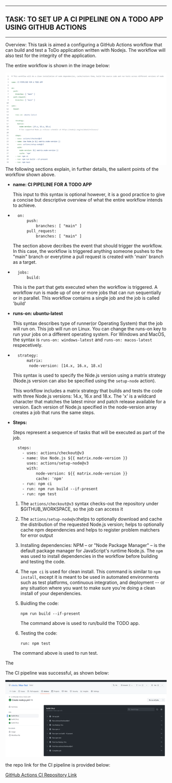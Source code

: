 
___
## TASK: TO SET UP A CI PIPELINE ON A TODO APP USING GITHUB ACTIONS
___

Overview: This task is aimed a configuring a GitHub Actions workflow that can build and test  a ToDo application written with Nodejs. The workflow will also test for the integrity of the application. 

The entire workflow is shown in the image below:

![CI WORKFLOW IMAGE](./images/workflow.PNG 'Entire CI Workflow')
The following sections explain, in further details, the salient points of the workflow shown above.


*   **name: CI PIPELINE FOR A TODO APP**

    This input to this syntax is optional however, it is a good practice to give a concise but descriptive overview of what the entire workflow intends to achieve.

*       on:
            push:
                branches: [ "main" ]
            pull_request:
                branches: [ "main" ]

    The section above decribes the event that should trigger the workflow. In this case, the workflow is triggered anything someone pushes to the "main" branch or everytime a pull request is created with 'main' branch as a target.

*       jobs:
            build:

    This is the part that gets executed when the workflow is triggered. A workflow run is made up of one or more jobs that can run sequentially or in parallel. This workflow contains a single job and the job is called 'build'


* **runs-on: ubuntu-latest**

    This syntax describes type of runner(or Operating System) that the job will run on. This job will run on Linux. You can change the runs-on key to run your jobs on a different operating system. For Windows and MacOS, the syntax is `runs-on: windows-latest` and `runs-on: macos-latest` respecetively.


*       strategy:
            matrix:
             node-version: [14.x, 16.x, 18.x]
    This syntax is used to specify the Nide.js version using a matrix strategy (Node.js version can also be specified using the `setup-node` action).
    
    This workflow includes a matrix strategy that builds and tests the code with three Node.js versions: 14.x, 16.x and 18.x. The 'x' is a wildcard character that matches the latest minor and patch release available for a version. Each version of Node.js specified in the node-version array creates a job that runs the same steps.


* **Steps:**

    Steps represent a sequence of tasks that will be executed as part of the job.
      
        steps:
          - uses: actions/checkout@v3
          - name: Use Node.js ${{ matrix.node-version }}
            uses: actions/setup-node@v3
            with:
                node-version: ${{ matrix.node-version }}
                cache: 'npm'
          - run: npm ci
          - run: npm run build --if-present
          - run: npm test
    1. The `actions/checkout@v3` syntax checks-out the repository under $GITHUB_WORKSPACE, so the job can access it
    
    2. The `actions/setup-node@v3`helps to optionally download and cache the distribution of the requested Node.js version; helps to optionally cache npm dependencies and helps to register problem matchers for error output

    3. Installing dependencies: NPM – or "Node Package Manager" – is the default package manager for JavaScript's runtime Node.js. The `npm` was used to install dependencies in the workflow before building and testing the code.
    4. The `npm ci` is used for clean install. This command is similar to `npm install`, except it is meant to be used in automated environments such as test platforms, continuous integration, and deployment -- or any situation where you want to make sure you're doing a clean install of your dependencies.
    5. Buidling the code:

         `npm run build --if-present`

        The command above is used to run/build the TODO app.

    6. Testing the code:
       
         `run: npm test`

    The command above is used to run test.


The

The CI pipeline was successful, as shown below:
 

 ![CI Pipeline](./images/pipeline.PNG 'CI Pipeline')


the repo link for the CI pipeline is provided below:

[GitHub Actions CI Repository Link](https://github.com/sileola/Max-Test.git)